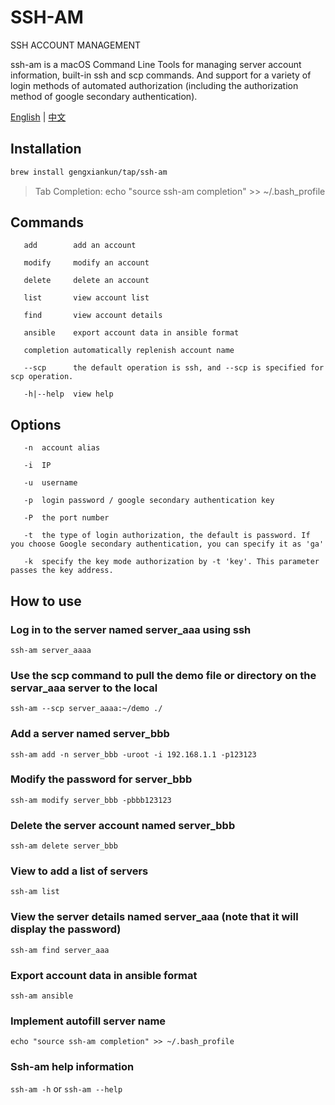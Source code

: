 # SSH-AM
SSH ACCOUNT MANAGEMENT

ssh-am is a macOS Command Line Tools for managing server account information, built-in ssh and scp commands. And support for a variety of login methods of automated authorization (including the authorization method of google secondary authentication).

[English](README.md) | [中文](README-zh.md)

## Installation
```bash
brew install gengxiankun/tap/ssh-am
```
> Tab Completion: echo "source ssh-am completion" >> ~/.bash_profile

## Commands

       add        add an account

       modify     modify an account

       delete     delete an account

       list       view account list

       find       view account details

       ansible    export account data in ansible format

       completion automatically replenish account name

       --scp      the default operation is ssh, and --scp is specified for scp operation.

       -h|--help  view help

## Options

       -n  account alias

       -i  IP

       -u  username

       -p  login password / google secondary authentication key

       -P  the port number

       -t  the type of login authorization, the default is password. If you choose Google secondary authentication, you can specify it as 'ga'
       
       -k  specify the key mode authorization by -t 'key'. This parameter passes the key address.

## How to use

### Log in to the server named server_aaa using ssh
`ssh-am server_aaaa`

### Use the scp command to pull the demo file or directory on the servar_aaa server to the local
`ssh-am --scp server_aaaa:~/demo ./`

### Add a server named server_bbb
`ssh-am add -n server_bbb -uroot -i 192.168.1.1 -p123123 `

### Modify the password for server_bbb
`ssh-am modify server_bbb -pbbb123123`

### Delete the server account named server_bbb
`ssh-am delete server_bbb`

### View to add a list of servers
`ssh-am list`

### View the server details named server_aaa (note that it will display the password)
`ssh-am find server_aaa`

### Export account data in ansible format
`ssh-am ansible`

### Implement autofill server name
`echo "source ssh-am completion" >> ~/.bash_profile`

### Ssh-am help information
`ssh-am -h` or `ssh-am --help`
